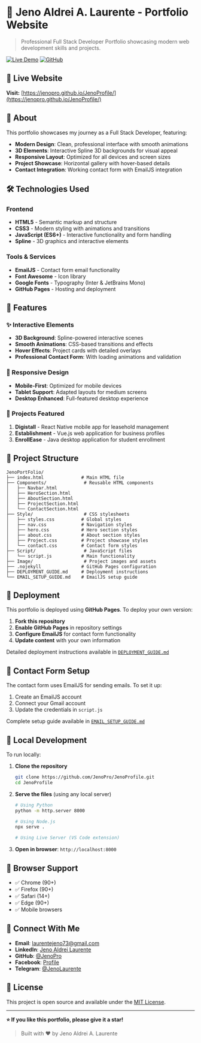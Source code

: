 # 🌟 Jeno Aldrei A. Laurente - Portfolio Website

> Professional Full Stack Developer Portfolio showcasing modern web development skills and projects.

[![Live Demo](https://img.shields.io/badge/Live-Demo-brightgreen?style=for-the-badge)](https://jenopro.github.io/JenoProfile/)
[![GitHub](https://img.shields.io/badge/GitHub-Repository-blue?style=for-the-badge&logo=github)](https://github.com/JenoPro/JenoProfile)

## 🚀 Live Website

**Visit:** [https://jenopro.github.io/JenoProfile/](https://jenopro.github.io/JenoProfile/)

## 💼 About

This portfolio showcases my journey as a Full Stack Developer, featuring:

- **Modern Design**: Clean, professional interface with smooth animations
- **3D Elements**: Interactive Spline 3D backgrounds for visual appeal
- **Responsive Layout**: Optimized for all devices and screen sizes
- **Project Showcase**: Horizontal gallery with hover-based details
- **Contact Integration**: Working contact form with EmailJS integration

## 🛠️ Technologies Used

### Frontend
- **HTML5** - Semantic markup and structure
- **CSS3** - Modern styling with animations and transitions
- **JavaScript (ES6+)** - Interactive functionality and form handling
- **Spline** - 3D graphics and interactive elements

### Tools & Services
- **EmailJS** - Contact form email functionality
- **Font Awesome** - Icon library
- **Google Fonts** - Typography (Inter & JetBrains Mono)
- **GitHub Pages** - Hosting and deployment

## 🎨 Features

### ✨ Interactive Elements
- **3D Background**: Spline-powered interactive scenes
- **Smooth Animations**: CSS-based transitions and effects
- **Hover Effects**: Project cards with detailed overlays
- **Professional Contact Form**: With loading animations and validation

### 📱 Responsive Design
- **Mobile-First**: Optimized for mobile devices
- **Tablet Support**: Adapted layouts for medium screens
- **Desktop Enhanced**: Full-featured desktop experience

### 🔧 Projects Featured

1. **Digistall** - React Native mobile app for leasehold management
2. **Establishment** - Vue.js web application for business profiles
3. **EnrollEase** - Java desktop application for student enrollment

## 📁 Project Structure

```
JenoPortFolio/
├── index.html              # Main HTML file
├── Components/              # Reusable HTML components
│   ├── Navbar.html
│   ├── HeroSection.html
│   ├── AboutSection.html
│   ├── ProjectSection.html
│   └── ContactSection.html
├── Style/                   # CSS stylesheets
│   ├── styles.css          # Global styles
│   ├── nav.css             # Navigation styles
│   ├── hero.css            # Hero section styles
│   ├── about.css           # About section styles
│   ├── Project.css         # Project showcase styles
│   └── contact.css         # Contact form styles
├── Script/                  # JavaScript files
│   └── script.js           # Main functionality
├── Image/                   # Project images and assets
├── .nojekyll               # GitHub Pages configuration
├── DEPLOYMENT_GUIDE.md     # Deployment instructions
└── EMAIL_SETUP_GUIDE.md    # EmailJS setup guide
```

## 🚀 Deployment

This portfolio is deployed using **GitHub Pages**. To deploy your own version:

1. **Fork this repository**
2. **Enable GitHub Pages** in repository settings
3. **Configure EmailJS** for contact form functionality
4. **Update content** with your own information

Detailed deployment instructions available in [`DEPLOYMENT_GUIDE.md`](./DEPLOYMENT_GUIDE.md)

## 📧 Contact Form Setup

The contact form uses EmailJS for sending emails. To set it up:

1. Create an EmailJS account
2. Connect your Gmail account
3. Update the credentials in `script.js`

Complete setup guide available in [`EMAIL_SETUP_GUIDE.md`](./EMAIL_SETUP_GUIDE.md)

## 🔧 Local Development

To run locally:

1. **Clone the repository**
   ```bash
   git clone https://github.com/JenoPro/JenoProfile.git
   cd JenoProfile
   ```

2. **Serve the files** (using any local server)
   ```bash
   # Using Python
   python -m http.server 8000
   
   # Using Node.js
   npx serve .
   
   # Using Live Server (VS Code extension)
   ```

3. **Open in browser**: `http://localhost:8000`

## 📱 Browser Support

- ✅ Chrome (90+)
- ✅ Firefox (90+)
- ✅ Safari (14+)
- ✅ Edge (90+)
- ✅ Mobile browsers

## 🤝 Connect With Me

- **Email**: [laurentejeno73@gmail.com](mailto:laurentejeno73@gmail.com)
- **LinkedIn**: [Jeno Aldrei Laurente](https://www.linkedin.com/in/jeno-aldrei-laurente-50038a287)
- **GitHub**: [@JenoPro](https://github.com/JenoPro)
- **Facebook**: [Profile](https://www.facebook.com/share/1BjxABqxMN/)
- **Telegram**: [@JenoLaurente](https://t.me/JenoLaurente)

## 📄 License

This project is open source and available under the [MIT License](LICENSE).

---

**⭐ If you like this portfolio, please give it a star!**

> Built with ❤️ by Jeno Aldrei A. Laurente
